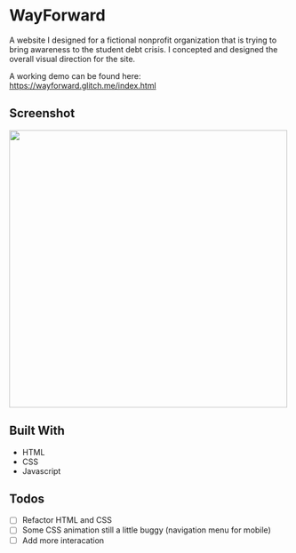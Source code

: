 # WayForward

A website I designed for a fictional nonprofit organization that is trying to bring awareness to the student debt crisis. I concepted and designed the overall visual direction for the site.

A working demo can be found here: https://wayforward.glitch.me/index.html

## Screenshot
<img src="https://user-images.githubusercontent.com/74733659/165551468-c6e2a450-6f88-4013-bd28-181b02724edf.png" width=500>

## Built With
- HTML
- CSS
- Javascript



## Todos
- [ ] Refactor HTML and CSS
- [ ] Some CSS animation still a little buggy (navigation menu for mobile)
- [ ] Add more interacation
